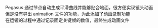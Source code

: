Pegasus 通过节点自动生成平滑曲线并能够贴合地面，很方便实现镜头动画  
但是没有导出 animation 文件的功能，为此添加了动画录制功能  
在运镜的过程中通过记录固定关键帧的数值，最终生成动画文件
